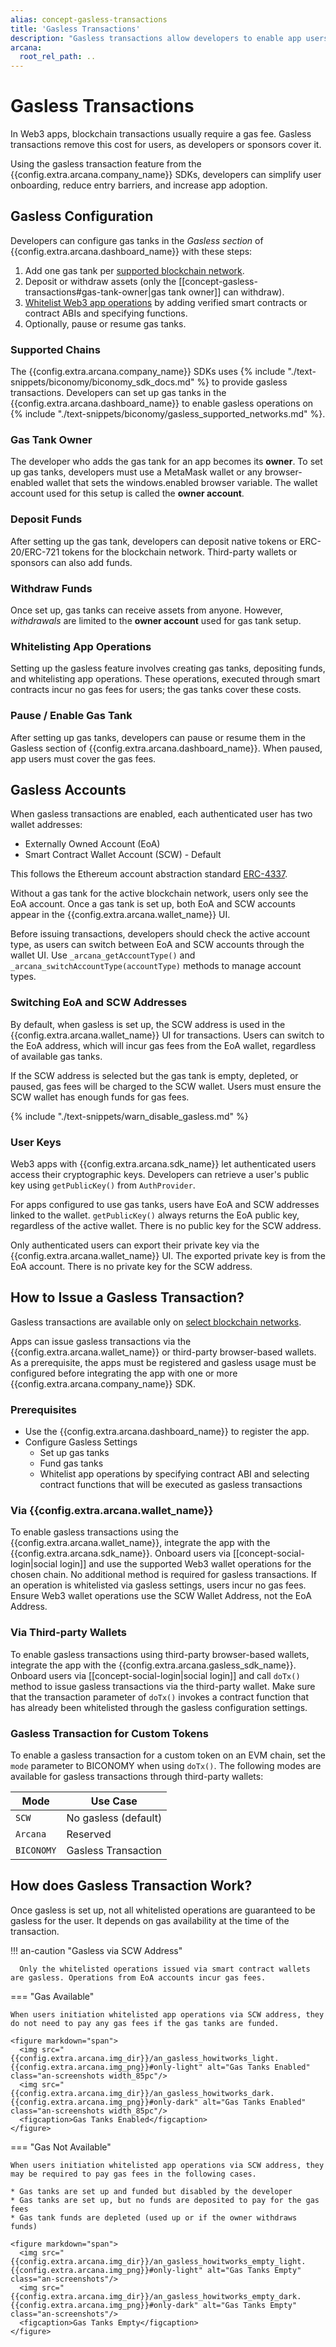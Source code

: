 ```yaml
---
alias: concept-gasless-transactions
title: 'Gasless Transactions'
description: "Gasless transactions allow developers to enable app users to use the app without paying any gas fees for blockchain transactions associated with the app operations. The gas fees are paid by the developer or the sponsors through the gas tanks set up for the app."
arcana:
  root_rel_path: ..
---
```


# Gasless Transactions

In Web3 apps, blockchain transactions usually require a gas fee. Gasless transactions remove this cost for users, as developers or sponsors cover it.

Using the gasless transaction feature from the {{config.extra.arcana.company_name}} SDKs, developers can simplify user onboarding, reduce entry barriers, and increase app adoption.

## Gasless Configuration

Developers can configure gas tanks in the *Gasless section* of {{config.extra.arcana.dashboard_name}} with these steps:

1. Add one gas tank per [supported blockchain network](#supported-chains).
2. Deposit or withdraw assets (only the [[concept-gasless-transactions#gas-tank-owner|gas tank owner]] can withdraw).
3. [Whitelist Web3 app operations](#whitelisting-app-operations) by adding verified smart contracts or contract ABIs and specifying functions.
4. Optionally, pause or resume gas tanks.

### Supported Chains

The {{config.extra.arcana.company_name}} SDKs uses {% include "./text-snippets/biconomy/biconomy_sdk_docs.md" %} to provide gasless transactions. Developers can set up gas tanks in the {{config.extra.arcana.dashboard_name}} to enable gasless operations on {% include "./text-snippets/biconomy/gasless_supported_networks.md" %}.

### Gas Tank Owner

The developer who adds the gas tank for an app becomes its **owner**. To set up gas tanks, developers must use a MetaMask wallet or any browser-enabled wallet that sets the windows.enabled browser variable. The wallet account used for this setup is called the **owner account**.

### Deposit Funds

After setting up the gas tank, developers can deposit native tokens or ERC-20/ERC-721 tokens for the blockchain network. Third-party wallets or sponsors can also add funds.

### Withdraw Funds

Once set up, gas tanks can receive assets from anyone. However, *withdrawals* are limited to the **owner account** used for gas tank setup.

### Whitelisting App Operations

Setting up the gasless feature involves creating gas tanks, depositing funds, and whitelisting app operations. These operations, executed through smart contracts incur no gas fees for users; the gas tanks cover these costs.

### Pause / Enable Gas Tank

After setting up gas tanks, developers can pause or resume them in the Gasless section of {{config.extra.arcana.dashboard_name}}. When paused, app users must cover the gas fees.

## Gasless Accounts

When gasless transactions are enabled, each authenticated user has two wallet addresses:

* Externally Owned Account (EoA)
* Smart Contract Wallet Account (SCW) - Default

This follows the Ethereum account abstraction standard [ERC-4337](https://www.erc4337.io/docs).

Without a gas tank for the active blockchain network, users only see the EoA account. Once a gas tank is set up, both EoA and SCW accounts appear in the {{config.extra.arcana.wallet_name}} UI.

Before issuing transactions, developers should check the active account type, as users can switch between EoA and SCW accounts through the wallet UI. Use `_arcana_getAccountType()` and `_arcana_switchAccountType(accountType)` methods to manage account types. 

### Switching EoA and SCW Addresses

By default, when gasless is set up, the SCW address is used in the {{config.extra.arcana.wallet_name}} UI for transactions. Users can switch to the EoA address, which will incur gas fees from the EoA wallet, regardless of available gas tanks.

If the SCW address is selected but the gas tank is empty, depleted, or paused, gas fees will be charged to the SCW wallet. Users must ensure the SCW wallet has enough funds for gas fees.

{% include "./text-snippets/warn_disable_gasless.md" %}

### User Keys

Web3 apps with {{config.extra.arcana.sdk_name}} let authenticated users access their cryptographic keys. Developers can retrieve a user's public key using `getPublicKey()` from `AuthProvider`. 

For apps configured to use gas tanks, users have EoA and SCW addresses linked to the wallet. `getPublicKey()` always returns the EoA public key, regardless of the active wallet. There is no public key for the SCW address.

Only authenticated users can export their private key via the {{config.extra.arcana.wallet_name}} UI. The exported private key is from the EoA account. There is no private key for the SCW address.

## How to Issue a Gasless Transaction? 

Gasless transactions are available only on [select blockchain networks](#supported-chains). 

Apps can issue gasless transactions via the {{config.extra.arcana.wallet_name}} or third-party browser-based wallets. As a prerequisite, the apps must be registered and gasless usage must be configured before integrating the app with one or more {{config.extra.arcana.company_name}} SDK.

### Prerequisites

* Use the {{config.extra.arcana.dashboard_name}} to register the app.
* Configure Gasless Settings
  - Set up gas tanks
  - Fund gas tanks
  - Whitelist app operations by specifying contract ABI and selecting contract functions that will be executed as gasless transactions

### Via {{config.extra.arcana.wallet_name}}

To enable gasless transactions using the {{config.extra.arcana.wallet_name}}, integrate the app with the {{config.extra.arcana.sdk_name}}. Onboard users via [[concept-social-login|social login]] and use the supported Web3 wallet operations for the chosen chain. No additional method is required for gasless transactions. If an operation is whitelisted via gasless settings, users incur no gas fees. Ensure Web3 wallet operations use the SCW Wallet Address, not the EoA Address.

### Via Third-party Wallets

To enable gasless transactions using third-party browser-based wallets, integrate the app with the {{config.extra.arcana.gasless_sdk_name}}. Onboard users via [[concept-social-login|social login]] and call `doTx()` method to issue gasless transactions via the third-party wallet. Make sure that the transaction parameter of `doTx()` invokes a contract function that has already been whitelisted through the gasless configuration settings. 

### Gasless Transaction for Custom Tokens

To enable a gasless transaction for a custom token on an EVM chain, set the `mode` parameter to BICONOMY when using `doTx()`. The following modes are available for gasless transactions through third-party wallets:

| Mode | Use Case |
| --- | --- |
| `SCW` | No gasless (default) |
| `Arcana` | Reserved |
| `BICONOMY` | Gasless Transaction |

## How does Gasless Transaction Work?

Once gasless is set up, not all whitelisted operations are guaranteed to be gasless for the user. It depends on gas availability at the time of the transaction.

!!! an-caution "Gasless via SCW Address"

      Only the whitelisted operations issued via smart contract wallets are gasless. Operations from EoA accounts incur gas fees.

=== "Gas Available"

    When users initiation whitelisted app operations via SCW address, they do not need to pay any gas fees if the gas tanks are funded.

    <figure markdown="span">
      <img src="{{config.extra.arcana.img_dir}}/an_gasless_howitworks_light.{{config.extra.arcana.img_png}}#only-light" alt="Gas Tanks Enabled" class="an-screenshots width_85pc"/>
      <img src="{{config.extra.arcana.img_dir}}/an_gasless_howitworks_dark.{{config.extra.arcana.img_png}}#only-dark" alt="Gas Tanks Enabled" class="an-screenshots width_85pc"/>
      <figcaption>Gas Tanks Enabled</figcaption>
    </figure>

=== "Gas Not Available"

    When users initiation whitelisted app operations via SCW address, they may be required to pay gas fees in the following cases.
    
    * Gas tanks are set up and funded but disabled by the developer
    * Gas tanks are set up, but no funds are deposited to pay for the gas fees
    * Gas tank funds are depleted (used up or if the owner withdraws funds)

    <figure markdown="span">
      <img src="{{config.extra.arcana.img_dir}}/an_gasless_howitworks_empty_light.{{config.extra.arcana.img_png}}#only-light" alt="Gas Tanks Empty" class="an-screenshots"/>
      <img src="{{config.extra.arcana.img_dir}}/an_gasless_howitworks_empty_dark.{{config.extra.arcana.img_png}}#only-dark" alt="Gas Tanks Empty" class="an-screenshots"/>
      <figcaption>Gas Tanks Empty</figcaption>
    </figure>
